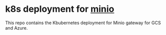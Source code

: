 # k8s deployment for [minio](https://min.io/)

This repo contains the Kbubernetes deployment for Minio gateway for GCS and Azure.
